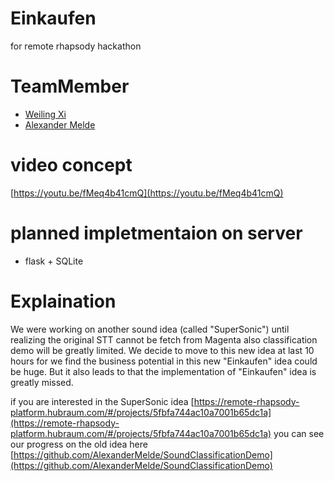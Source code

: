 # Einkaufen
for remote rhapsody hackathon

# TeamMember
- [Weiling Xi](https://github.com/notagenius/)
- [Alexander Melde](https://github.com/AlexanderMelde)

# video concept
[https://youtu.be/fMeq4b41cmQ](https://youtu.be/fMeq4b41cmQ)

# planned impletmentaion on server
- flask + SQLite


# Explaination
We were working on another sound idea (called "SuperSonic") until realizing the original STT cannot be fetch from Magenta also classification demo will be greatly limited. We decide to move to this new idea at last 10 hours for we find the business potential in this new "Einkaufen" idea could be huge. But it also leads to that the implementation of "Einkaufen" idea is greatly missed.

if you are interested in the SuperSonic idea [https://remote-rhapsody-platform.hubraum.com/#/projects/5fbfa744ac10a7001b65dc1a](https://remote-rhapsody-platform.hubraum.com/#/projects/5fbfa744ac10a7001b65dc1a) you can see our progress on the old idea here [https://github.com/AlexanderMelde/SoundClassificationDemo](https://github.com/AlexanderMelde/SoundClassificationDemo)


